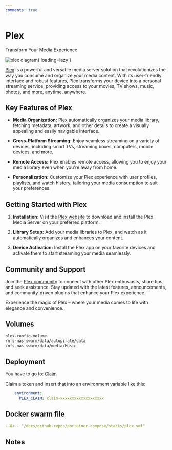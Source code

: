 ```yaml
---
comments: true
---
```


# Plex

Transform Your Media Experience

![plex diagram](/assets/diagrams/plex.png){ loading=lazy }

[Plex](https://www.plex.tv/) is a powerful and versatile media server solution that revolutionizes the way you consume and organize your media content. With its user-friendly interface and robust features, Plex transforms your device into a personal streaming service, providing access to your movies, TV shows, music, photos, and more, anytime, anywhere.

## Key Features of Plex

- **Media Organization:** Plex automatically organizes your media library, fetching metadata, artwork, and other details to create a visually appealing and easily navigable interface.

- **Cross-Platform Streaming:** Enjoy seamless streaming on a variety of devices, including smart TVs, streaming boxes, computers, mobile devices, and more.

- **Remote Access:** Plex enables remote access, allowing you to enjoy your media library even when you're away from home.

- **Personalization:** Customize your Plex experience with user profiles, playlists, and watch history, tailoring your media consumption to suit your preferences.

## Getting Started with Plex

1. **Installation:** Visit the [Plex website](https://www.plex.tv/) to download and install the Plex Media Server on your preferred platform.

2. **Library Setup:** Add your media libraries to Plex, and watch as it automatically organizes and enhances your content.

3. **Device Activation:** Install the Plex app on your favorite devices and activate them to start streaming your media seamlessly.

## Community and Support

Join the [Plex community](https://forums.plex.tv/) to connect with other Plex enthusiasts, share tips, and seek assistance. Stay updated with the latest features, announcements, and community-driven plugins that enhance your Plex experience.

Experience the magic of Plex – where your media comes to life with elegance and convenience.


## Volumes

```bash
plex-config-volume
/nfs-nas-swarm/data/autopirate/data
/nfs-nas-swarm/data/media/Music
```

## Deployment
You have to go to: [Claim](https://www.plex.tv/claim)

Claim a token and insert that into an environment variable like this:
```yaml
    environment:
      PLEX_CLAIM: claim-xxxxxxxxxxxxxxxxxxx

```

## Docker swarm file
``` yaml linenums="1" 
--8<-- "/docs/github-repos/portainer-compose/stacks/plex.yml"
```

## Notes

